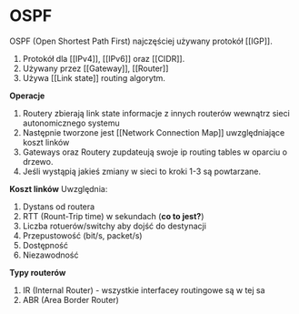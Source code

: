 # OSPF
OSPF (Open Shortest Path First) najczęściej używany protokół [[IGP]]. 

1. Protokół dla [[IPv4]], [[IPv6]] oraz [[CIDR]]. 
2. Używany przez [[Gateway]], [[Router]]
3. Używa [[Link state]] routing algorytm.

**Operacje**
1. Routery zbierają link state informacje z innych routerów wewnątrz sieci autonomicznego systemu
2. Następnie tworzone jest [[Network Connection Map]] uwzględniające koszt linków
3. Gateways oraz Routery zupdateują swoje ip routing tables w oparciu o drzewo.
4. Jeśli wystąpią jakieś zmiany w sieci to kroki 1-3 są powtarzane.

**Koszt linków**
Uwzględnia:
1. Dystans od routera
2. RTT (Rount-Trip time) w sekundach (**co to jest?**)
3. Liczba rotuerów/switchy aby dojść do destynacji
4. Przepustowość (bit/s, packet/s)
5. Dostępność
6. Niezawodność

**Typy routerów**
1. IR (Internal Router) - wszystkie interfacey routingowe są w tej sa
2. ABR (Area Border Router)